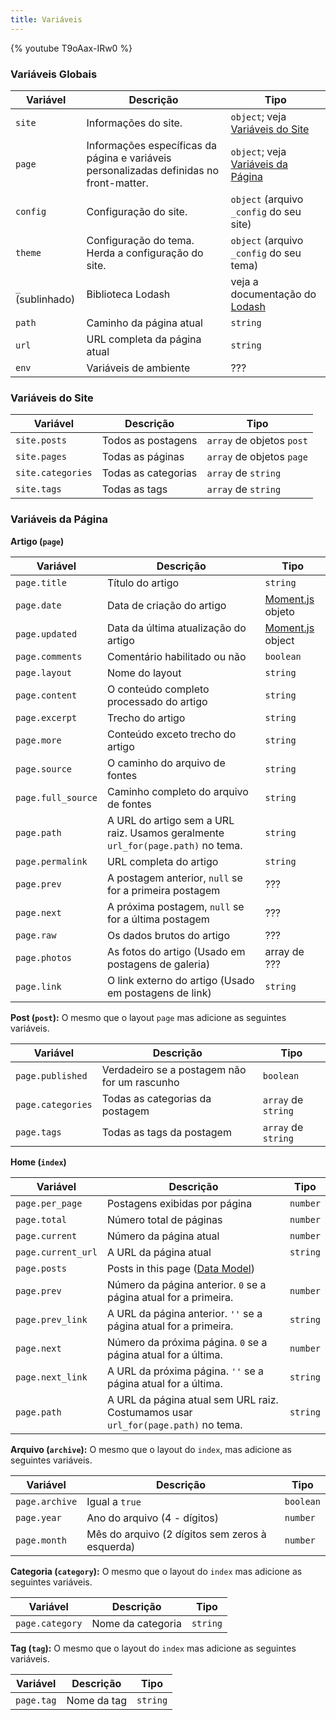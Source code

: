 ```yaml
---
title: Variáveis
---
```


{% youtube T9oAax-IRw0 %}

### Variáveis Globais

Variável | Descrição | Tipo
--- | --- | ---
`site` | Informações do site. | `object`; veja [Variáveis do Site]
`page` | Informações específicas da página e  variáveis personalizadas definidas no front-matter. | `object`; veja [Variáveis da Página]
`config` | Configuração do site. | `object` (arquivo `_config` do seu site)
`theme` | Configuração do tema. Herda a configuração do site. | `object` (arquivo `_config` do seu tema)
`_` (sublinhado) | Biblioteca Lodash | veja a documentação do [Lodash](https://lodash.com/  'Lodash')
`path` | Caminho da página atual | `string`
`url` | URL completa da página atual | `string`
`env` | Variáveis de ambiente | ???

### Variáveis do Site

Variável | Descrição | Tipo
--- | --- | ---
`site.posts` | Todos as postagens | `array` de objetos `post`
`site.pages` | Todas as páginas | `array` de objetos `page`
`site.categories` | Todas as categorias | `array` de `string`
`site.tags` | Todas as tags | `array` de `string`

### Variáveis da Página

**Artigo (`page`)**

Variável | Descrição | Tipo
--- | --- | ---
`page.title` | Título do artigo | `string`
`page.date` | Data de criação do artigo | [Moment.js] objeto
`page.updated` | Data da última atualização do artigo | [Moment.js] object
`page.comments` | Comentário habilitado ou não | `boolean`
`page.layout` | Nome do layout | `string`
`page.content` | O conteúdo completo processado do artigo | `string`
`page.excerpt` | Trecho do artigo| `string`
`page.more` | Conteúdo exceto trecho do artigo | `string`
`page.source` | O caminho do arquivo de fontes | `string`
`page.full_source` | Caminho completo do arquivo de fontes | `string`
`page.path` | A URL do artigo sem a URL raiz. Usamos geralmente `url_for(page.path)` no tema. | `string`
`page.permalink` | URL completa do artigo | `string`
`page.prev` | A postagem anterior, `null` se for a primeira postagem | ???
`page.next` | A próxima postagem, `null` se for a última postagem | ???
`page.raw` | Os dados brutos do artigo | ???
`page.photos` | As fotos do artigo (Usado em postagens de galeria) | array de ???
`page.link` | O link externo do artigo (Usado em postagens de link) | `string`

**Post (`post`):** O mesmo que o layout `page` mas adicione as seguintes variáveis.

Variável | Descrição | Tipo
--- | --- | ---
`page.published` | Verdadeiro se a postagem não for um rascunho | `boolean`
`page.categories` | Todas as categorias da postagem | `array` de `string`
`page.tags` | Todas as tags da postagem | `array` de `string`

**Home (`index`)**

Variável | Descrição | Tipo
--- | --- | ---
`page.per_page` | Postagens exibidas por página | `number`
`page.total` | Número total de páginas | `number`
`page.current` | Número da página atual | `number`
`page.current_url` | A URL da página atual | `string`
`page.posts` | Posts in this page ([Data Model](https://hexojs.github.io/warehouse/)) | 
`page.prev` | Número da página anterior. `0` se a página atual for a primeira. | `number`
`page.prev_link` | A URL da página anterior. `''` se a página atual for a primeira. | `string`
`page.next` | Número da próxima página. `0` se a página atual for a última. | `number`
`page.next_link` | A URL da próxima página. `''` se a página atual for a última. | `string`
`page.path` | A URL da página atual sem URL raiz. Costumamos usar `url_for(page.path)` no tema. | `string`

**Arquivo (`archive`):** O mesmo que o layout do `index`, mas adicione as seguintes variáveis.

Variável | Descrição | Tipo
--- | --- | ---
`page.archive` | Igual a `true` | `boolean`
`page.year` | Ano do arquivo (4 - dígitos) | `number`
`page.month` | Mês do arquivo (2 dígitos sem zeros à esquerda) | `number`

**Categoria (`category`):** O mesmo que o layout do `index` mas adicione as seguintes variáveis.

Variável | Descrição | Tipo
--- | --- | ---
`page.category` | Nome da categoria | `string`

**Tag (`tag`):** O mesmo que o layout do `index` mas adicione as seguintes variáveis.

Variável | Descrição | Tipo
--- | --- | ---
`page.tag` | Nome da tag | `string`

[Moment.js]: http://momentjs.com/
[Variáveis do Site]: #Variaveis-do-Site
[Variáveis da Página]: #Variaveis-da-Pagina
